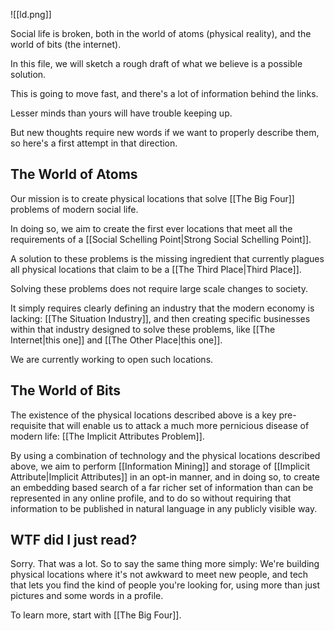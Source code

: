 
![[ld.png]]

Social life is broken, both in the world of atoms (physical reality), and the world of bits (the internet).

In this file, we will sketch a rough draft of what we believe is a possible solution.

This is going to move fast, and there's a lot of information behind the links. 

Lesser minds than yours will have trouble keeping up.

But new thoughts require new words if we want to properly describe them, so here's a first attempt in that direction.

## The World of Atoms

Our mission is to create physical locations that solve [[The Big Four]] problems of modern social life.

In doing so, we aim to create the first ever locations that meet all the requirements of a [[Social Schelling Point|Strong Social Schelling Point]].

A solution to these problems is the missing ingredient that currently plagues all physical locations that claim to be a [[The Third Place|Third Place]].

Solving these problems does not require large scale changes to society.

It simply requires clearly defining an industry that the modern economy is lacking: [[The Situation Industry]], and then creating specific businesses within that industry designed to solve these problems, like [[The Internet|this one]] and [[The Other Place|this one]].

We are currently working to open such locations.

## The World of Bits

The existence of the physical locations described above is a key pre-requisite that will enable us to attack a much more pernicious disease of modern life: [[The Implicit Attributes Problem]].

By using a combination of technology and the physical locations described above, we aim to perform [[Information Mining]] and storage of [[Implicit Attribute|Implicit Attributes]] in an opt-in manner, and in doing so, to create an embedding based search of a far richer set of information than can be represented in any online profile, and to do so without requiring that information to be published in natural language in any publicly visible way.

## WTF did I just read?
Sorry. That was a lot. So to say the same thing more simply: We're building physical locations where it's not awkward to meet new people, and tech that lets you find the kind of people you're looking for, using more than just pictures and some words in a profile.

To learn more, start with [[The Big Four]].